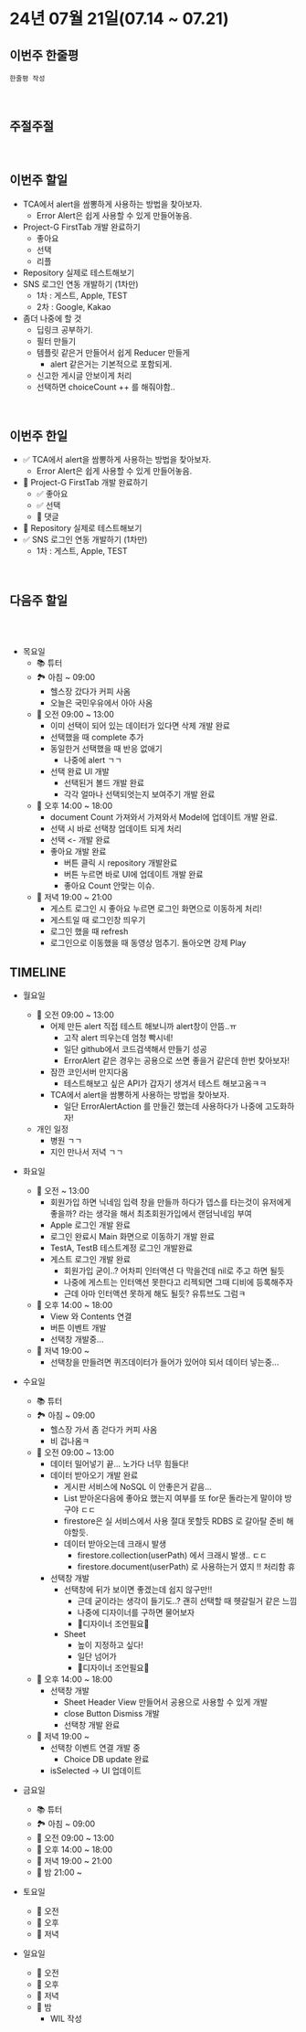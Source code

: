 # 24년 07월 21일(07.14 ~ 07.21)

## **이번주 한줄평**
```
한줄평 작성
```

<br/>

## 주절주절

<br/>

## 이번주 할일
 - TCA에서 alert을 쌈뽕하게 사용하는 방법을 찾아보자.  
    - Error Alert은 쉽게 사용할 수 있게 만들어놓음.
 - Project-G FirstTab 개발 완료하기 
    - 좋아요
    - 선택
    - 리플
 - Repository 실제로 테스트해보기
 - SNS 로그인 연동 개발하기 (1차만)
    - 1차 : 게스트, Apple, TEST
    - 2차 : Google, Kakao
- 좀더 나중에 할 것
    - 딥링크 공부하기.
    - 필터 만들기
    - 템플릿 같은거 만들어서 쉽게 Reducer 만들게
        - alert 같은거는 기본적으로 포함되게.
    - 신고한 게시글 안보이게 처리
    - 선택하면 choiceCount ++ 를 해줘야함.. 

<br/>

## 이번주 한일
 - ✅ TCA에서 alert을 쌈뽕하게 사용하는 방법을 찾아보자.  
    - Error Alert은 쉽게 사용할 수 있게 만들어놓음.
 - 🚀 Project-G FirstTab 개발 완료하기 
    - ✅ 좋아요 
    - ✅ 선택
    - 🚀 댓글 
 - 🚀 Repository 실제로 테스트해보기
 - ✅ SNS 로그인 연동 개발하기 (1차만)
    - 1차 : 게스트, Apple, TEST
<br/>

## 다음주 할일

<br/>
<br/>


- 목요일
    - 📚 튜터
    - 🏞️ 아침 ~ 09:00
        - 헬스장 갔다가 커피 사옴
        - 오늘은 국민우유에서 아아 사옴
    - 🌅 오전 09:00 ~ 13:00 
        - 이미 선택이 되어 있는 데이터가 있다면 삭제 개발 완료
        - 선택했을 때 complete 추가
        - 동일한거 선택했을 때 반응 없애기
            - 나중에 alert ㄱㄱ
        - 선택 완료 UI 개발
            - 선택된거 볼드 개발 완료
            - 각각 얼마나 선택되엇는지 보여주기 개발 완료
    - 🌄 오후 14:00 ~ 18:00
        - document Count 가져와서 가져와서 Model에 업데이트 개발 완료.
        - 선택 시 바로 선택창 업데이트 되게 처리
        - 선택 <- 개발 완료 
        - 좋아요 개발 완료
            - 버튼 클릭 시 repository 개발완료
            - 버튼 누르면 바로 UI에 업데이트 개발 완료
            - 좋아요 Count 안맞는 이슈. 
    - 🌇 저녁 19:00 ~ 21:00
        - 게스트 로그인 시 좋아요 누르면 로그인 화면으로 이동하게 처리!
        - 게스트일 때 로그인창 띄우기
        - 로그인 했을 때 refresh 
        - 로그인으로 이동했을 때 동영상 멈추기. 돌아오면 강제 Play
            

## TIMELINE
- 월요일
    - 🌅 오전 09:00 ~ 13:00 
        - 어제 만든 alert 직접 테스트 해보니까 alert창이 안뜸..ㅠ 
            - 고작 alert 띄우는데 엄청 빡시네!
            - 일단 github에서 코드검색해서 만들기 성공
            - ErrorAlert 같은 경우는 공용으로 쓰면 좋을거 같은데 한번 찾아보자!
        - 잠깐 코인서버 만지다옴
            - 테스트해보고 싶은 API가 갑자기 생겨서 테스트 해보고옴ㅋㅋ
        - TCA에서 alert을 쌈뽕하게 사용하는 방법을 찾아보자.  
            - 일단 ErrorAlertAction 를 만들긴 했는데 사용하다가 나중에 고도화하자!
    - 개인 일정
        - 병원 ㄱㄱ
        - 지인 만나서 저녁 ㄱㄱ

- 화요일
    - 🌅 오전 ~ 13:00 
        - 회원가입 하면 닉네임 입력 창을 만들까 하다가 뎁스를 타는것이 유저에게 좋을까? 라는 생각을 해서 최초회원가입에서 랜덤닉네임 부여
        - Apple 로그인 개발 완료
        - 로그인 완료시 Main 화면으로 이동하기 개발 완료
        - TestA, TestB 테스트계정 로그인 개발완료
        - 게스트 로그인 개발 완료
            - 회원가입 굳이..? 어차피 인터액션 다 막을건데 nil로 주고 하면 될듯
            - 나중에 게스트는 인터액션 못한다고 리젝되면 그때 디비에 등록해주자
            - 근데 아마 인터액션 못하게 해도 될듯? 유튜브도 그럼ㅋ
    - 🌄 오후 14:00 ~ 18:00
        - View 와 Contents 연결
        - 버튼 이벤트 개발
        - 선택창 개발중...
    - 🌇 저녁 19:00 ~ 
        - 선택창을 만들려면 퀴즈데이터가 들어가 있어야 되서 데이터 넣는중...

- 수요일
    - 📚 튜터
    - 🏞️ 아침 ~ 09:00
        - 헬스장 가서 좀 걷다가 커피 사옴
        - 비 겁나옴ㅋ
    - 🌅 오전 09:00 ~ 13:00 
        - 데이터 밀어넣기 끝... 노가다 너무 힘들다!
        - 데이터 받아오기 개발 완료
            - 게시판 서비스에 NoSQL 이 안좋은거 같음...
            - List 받아온다음에 좋아요 했는지 여부를 또 for문 돌라는게 말이야 방구야 ㄷㄷ 
            - firestore은 실 서비스에서 사용 절대 못할듯 RDBS 로 갈아탈 준비 해야할듯.
            - 데이터 받아오는데 크래시 발생
                - firestore.collection(userPath) 에서 크래시 발생.. ㄷㄷ
                - firestore.document(userPath) 로 사용하는거 였지 !! 처리함 휴 
        - 선택창 개발
            - 선택창에 뒤가 보이면 좋겠는데 쉽지 않구만!!
                - 근데 굳이라는 생각이 들기도..? 괜히 선택할 때 헷갈릴거 같은 느낌
                - 나중에 디자이너를 구하면 물어보자
                - 🎨디자이너 조언필요🎨
            - Sheet 
                - 높이 지정하고 싶다!
                - 일단 넘어가 
                - 🎨디자이너 조언필요🎨
    - 🌄 오후 14:00 ~ 18:00
        - 선택창 개발
            - Sheet Header View 만들어서 공용으로 사용할 수 있게 개발
            - close Button Dismiss 개발
            - 선택창 개발 완료
    - 🌇 저녁 19:00 ~ 
        - 선택창 이벤트 연결 개발 중
            - Choice DB update 완료
        - isSelected -> UI 업데이트

- 금요일
    - 📚 튜터
    - 🏞️ 아침 ~ 09:00
    - 🌅 오전 09:00 ~ 13:00 
    - 🌄 오후 14:00 ~ 18:00
    - 🌇 저녁 19:00 ~ 21:00
    - 🌙 밤  21:00 ~ 
- 토요일
    - 🌅 오전 
    - 🌄 오후 
    - 🌇 저녁 
- 일요일
    - 🌅 오전 
    - 🌄 오후 
    - 🌇 저녁 
    - 🌙 밤 
        - WIL 작성
